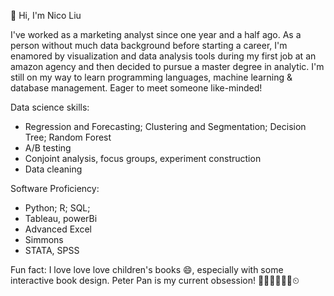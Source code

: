 👋 Hi, I'm Nico Liu

I've worked as a marketing analyst since one year and a half ago. As a person without much data background before starting a career, I'm enamored by visualization and data analysis tools during my first job at an amazon agency and then decided to pursue a master degree in analytic. I'm still on my way to learn programming languages, machine learning & database management. Eager to meet someone like-minded!

Data science skills:
- Regression and Forecasting; Clustering and Segmentation; Decision Tree; Random Forest
- A/B testing
- Conjoint analysis, focus groups, experiment construction
- Data cleaning 

Software Proficiency:
- Python; R; SQL;
- Tableau, powerBi
- Advanced Excel
- Simmons
- STATA, SPSS




Fun fact: I love love love children's books 😄, especially with some interactive book design. Peter Pan is my current obsession! 🧚‍♀️🏴‍☠️🌟🐊⏲
